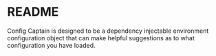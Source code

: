 # README

Config Captain is designed to be a dependency injectable environment configuration object that can make helpful suggestions as to what configuration you have loaded.